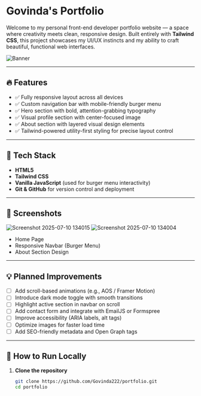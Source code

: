 # Govinda's Portfolio

Welcome to my personal front-end developer portfolio website — a space where creativity meets clean, responsive design. Built entirely with **Tailwind CSS**, this project showcases my UI/UX instincts and my ability to craft beautiful, functional web interfaces.

![Banner](https://via.placeholder.com/1200x400?text=Govinda's+Portfolio+Banner) <!-- Replace with your own screenshot/banner link later -->

---

## 🔥 Features

- ✅ Fully responsive layout across all devices
- ✅ Custom navigation bar with mobile-friendly burger menu
- ✅ Hero section with bold, attention-grabbing typography
- ✅ Visual profile section with center-focused image
- ✅ About section with layered visual design elements
- ✅ Tailwind-powered utility-first styling for precise layout control

---

## 🚀 Tech Stack

- **HTML5**
- **Tailwind CSS**
- **Vanilla JavaScript** (used for burger menu interactivity)
- **Git & GitHub** for version control and deployment

---

## 📸 Screenshots
![Screenshot 2025-07-10 134015](https://github.com/user-attachments/assets/874c3564-b74e-4599-9096-a40ae066ed69)
![Screenshot 2025-07-10 134004](https://github.com/user-attachments/assets/0f38ed49-3e79-4d6e-bcde-ed7c8f65d3ac)


- Home Page  
- Responsive Navbar (Burger Menu)  
- About Section Design

---

## 💡 Planned Improvements

- [ ] Add scroll-based animations (e.g., AOS / Framer Motion)
- [ ] Introduce dark mode toggle with smooth transitions
- [ ] Highlight active section in navbar on scroll
- [ ] Add contact form and integrate with EmailJS or Formspree
- [ ] Improve accessibility (ARIA labels, alt tags)
- [ ] Optimize images for faster load time
- [ ] Add SEO-friendly metadata and Open Graph tags

---

## 📁 How to Run Locally

1. **Clone the repository**
   ```bash
   git clone https://github.com/Govinda222/portfolio.git
   cd portfolio
